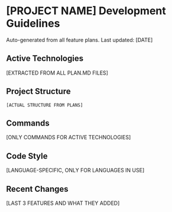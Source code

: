 <!-- CANARY: REQ=REQ-SK-306; FEATURE="AgentFileTemplate"; ASPECT=Templates; STATUS=IMPL; TEST=test_agent_file_template_exists; OWNER=templates; UPDATED=2025-10-15 -->

# [PROJECT NAME] Development Guidelines

Auto-generated from all feature plans. Last updated: [DATE]

## Active Technologies
[EXTRACTED FROM ALL PLAN.MD FILES]

## Project Structure
```
[ACTUAL STRUCTURE FROM PLANS]
```

## Commands
[ONLY COMMANDS FOR ACTIVE TECHNOLOGIES]

## Code Style
[LANGUAGE-SPECIFIC, ONLY FOR LANGUAGES IN USE]

## Recent Changes
[LAST 3 FEATURES AND WHAT THEY ADDED]

<!-- MANUAL ADDITIONS START -->
<!-- MANUAL ADDITIONS END -->
